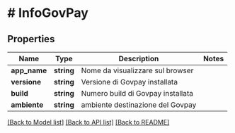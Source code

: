 # # InfoGovPay

## Properties

Name | Type | Description | Notes
------------ | ------------- | ------------- | -------------
**app_name** | **string** | Nome da visualizzare sul browser |
**versione** | **string** | Versione di Govpay installata |
**build** | **string** | Numero build di Govpay installata |
**ambiente** | **string** | ambiente destinazione del Govpay |

[[Back to Model list]](../../README.md#models) [[Back to API list]](../../README.md#endpoints) [[Back to README]](../../README.md)
